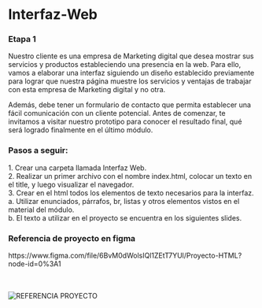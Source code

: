 # Interfaz-Web
<h3>Etapa 1</h3>
<p>Nuestro cliente es una empresa de Marketing
digital que desea mostrar sus servicios y
productos estableciendo una presencia en la
web. Para ello, vamos a elaborar una interfaz
siguiendo un diseño establecido previamente
para lograr que nuestra página muestre los
servicios y ventajas de trabajar con esta empresa
de Marketing digital y no otra.</p>

<p>Además, debe tener un formulario de contacto
que permita establecer una fácil comunicación
con un cliente potencial.
Antes de comenzar, te invitamos a visitar nuestro
prototipo para conocer el resultado final, qué será
logrado finalmente en el último módulo.</p>

<h3>Pasos a seguir:</h3>
1. Crear una carpeta llamada Interfaz Web.<br>
2. Realizar un primer archivo con el nombre
index.html, colocar un texto en el title, y
luego visualizar el navegador.<br>
3. Crear en el html todos los elementos de texto
necesarios para la interfaz.<br>
a. Utilizar enunciados, párrafos, br, listas y
otros elementos vistos en el material del
módulo.<br>
b. El texto a utilizar en el proyecto se
encuentra en los siguientes slides.
<h3>Referencia de proyecto en figma</h3>
https://www.figma.com/file/6BvM0dWolsIQl1ZEtT7YUl/Proyecto-HTML?node-id=0%3A1 <br><br><br>

![REFERENCIA PROYECTO](https://github.com/user-attachments/assets/5e49cbda-9c0d-4bdb-aa99-76ee6ad8bb55)



